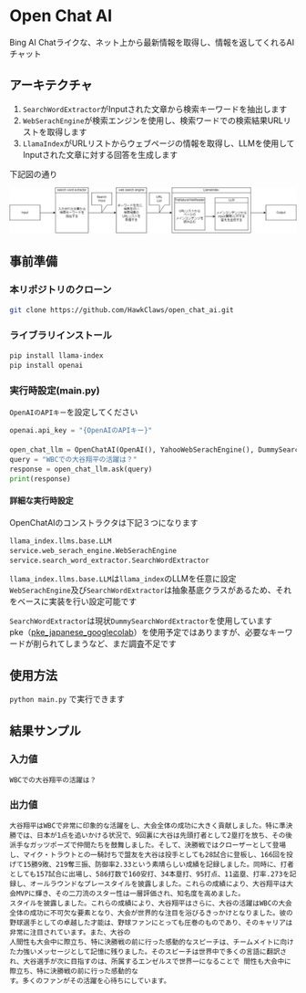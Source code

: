 # Open Chat AI

Bing AI Chatライクな、ネット上から最新情報を取得し、情報を返してくれるAI チャット

## アーキテクチャ
1. `SearchWordExtractor`がInputされた文章から検索キーワードを抽出します
2. `WebSerachEngine`が検索エンジンを使用し、検索ワードでの検索結果URLリストを取得します
3. `LlamaIndex`がURLリストからウェブページの情報を取得し、LLMを使用してInputされた文章に対する回答を生成します

下記図の通り

![image](arch.drawio.png)


## 事前準備

### 本リポジトリのクローン

```sh
git clone https://github.com/HawkClaws/open_chat_ai.git
```

### ライブラリインストール

```sh
pip install llama-index
pip install openai
```

### 実行時設定(main.py)

`OpenAIのAPIキー`を設定してください

```python:main.py
openai.api_key = "{OpenAIのAPIキー}"

open_chat_llm = OpenChatAI(OpenAI(), YahooWebSerachEngine(), DummySearchWordExtractor())
query = "WBCでの大谷翔平の活躍は？"
response = open_chat_llm.ask(query)
print(response)
```

#### 詳細な実行時設定
OpenChatAIのコンストラクタは下記３つになります  

```python
llama_index.llms.base.LLM
service.web_serach_engine.WebSerachEngine
service.search_word_extractor.SearchWordExtractor
```

`llama_index.llms.base.LLM`は`llama_index`のLLMを任意に設定  
`WebSerachEngine`及び`SearchWordExtractor`は抽象基底クラスがあるため、それをベースに実装を行い設定可能です  
  
`SearchWordExtractor`は現状`DummySearchWordExtractor`を使用しています  
pke（[pke_japanese_googlecolab](https://github.com/HawkClaws/pke_japanese_googlecolab)）を使用予定ではありますが、必要なキーワードが削られてしまうなど、まだ調査不足です


## 使用方法

`python main.py` で実行できます

## 結果サンプル

### 入力値

`WBCでの大谷翔平の活躍は？`

### 出力値

```
大谷翔平はWBCで非常に印象的な活躍をし、大会全体の成功に大きく貢献しました。特に準決勝では、日本が1点を追いかける状況で、9回裏に大谷は先頭打者として2塁打を放ち、その後派手なガッツポーズで仲間たちを鼓舞しました。そして、決勝戦ではクローザーとして登場し、マイク・トラウトとの一騎討ちで盟友を大谷は投手としても28試合に登板し、166回を投げて15勝9敗、219奪三振、防御率2.33という素晴らしい成績を記録しました。同時に、打者としても157試合に出場し、586打数で160安打、34本塁打、95打点、11盗塁、打率.273を記録し、オールラウンドなプレースタイルを披露しました。これらの成績により、大谷翔平は大会MVPに輝き、その二刀流のスター性は一層評価され、知名度を高めました。                                                                                                スタイルを披露しました。これらの成績により、大谷翔平はさらに、大谷の活躍はWBCの大会全体の成功に不可欠な要素となり、大会が世界的な注目を浴びるきっかけとなりました。彼の野球選手としての卓越した才能は、野球ファンにとっても圧巻のものであり、そのキャリアは非常に注目されています。また、大谷の 
人間性も大会中に際立ち、特に決勝戦の前に行った感動的なスピーチは、チームメイトに向けた力強いメッセージとして記憶に残りました。そのスピーチは世界中で多くの言語に翻訳され、大谷選手が次に目指すのは、所属するエンゼルスで世界一になることで 間性も大会中に際立ち、特に決勝戦の前に行った感動的な
す。多くのファンがその活躍を心待ちにしています。
```
